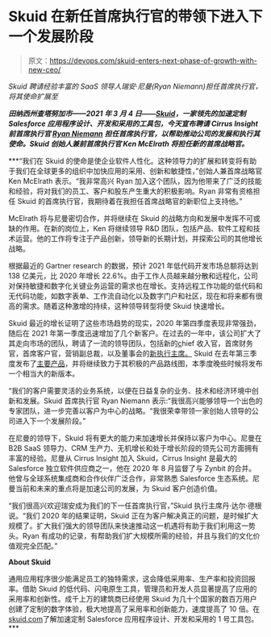 # Skuid 在新任首席执行官的带领下进入下一个发展阶段

> 原文：<https://devops.com/skuid-enters-next-phase-of-growth-with-new-ceo/>

*Skuid 聘请经验丰富的 SaaS 领导人瑞安·尼曼(Ryan Niemann)担任首席执行官，将其使命扩展至*

*****田纳西州查塔努加市——2021 年 3 月 4 日——**[Skuid](http://www.skuid.com)，一家领先的加速定制 Salesforce 应用程序设计、开发和采用的工具包，今天宣布聘请 Cirrus Insight 前首席执行官 [Ryan Niemann](https://www.linkedin.com/in/ryanniemann/) 担任首席执行官，以帮助推动公司的发展和执行其使命。Skuid 创始人兼前首席执行官 Ken McElrath 将担任新的首席战略官。***

 ***“我们在 Skuid 的使命是使企业软件人性化。这种领导力的扩展和转变将有助于我们在全球更多的组织中加快应用的采用、创新和敏捷性，”创始人兼首席战略官 Ken McElrath 表示。“我非常高兴 Ryan 加入这个团队，因为他带来了广泛的技能和经验，将对我们的员工、客户和股东产生重大的积极影响。Ryan 非常有资格担任 Skuid 的首席执行官，我期待着在我担任首席战略官的新职位上支持他。”

McElrath 将与尼曼密切合作，并将继续在 Skuid 的战略方向和发展中发挥不可或缺的作用。在新的岗位上，Ken 将继续领导 R&D 团队，包括产品、软件工程和技术运营。他的工作将专注于产品创新，领导新的长期计划，并探索公司的其他增长战略。

根据最近的 Gartner research 的数据，预计 2021 年低代码开发市场总额将达到 138 亿美元，比 2020 年增长 22.6%。由于工作人员越来越分散和远程化，公司对保持敏捷和数字化关键业务运营的需求也在增长。支持远程工作功能的低代码和无代码功能，如数字表单、工作流自动化以及数字门户和社区，现在和将来都有很高的需求。随着这种激增的持续，这种领导转型将使 Skuid 快速增长。

Skuid 最近的增长证明了这些市场趋势的现实，2020 年第四季度表现非常强劲，随后在 2021 年第一季度迅速增加了几个新客户。在过去的一年中，该公司扩大了其走向市场的团队，聘请了一流的领导团队，包括新的[c](https://www.skuid.com/blog/skuid-new-hires-cro-former-ceo-of-springcm-appointed-to-skuid-board)hief 收入官，首席财务官，首席客户官，营销副总裁，以及董事会的[新执行主席。](https://www.skuid.com/blog/skuid-new-hires-cro-former-ceo-of-springcm-appointed-to-skuid-board) Skuid 在去年第三季度发布了[主要产品](https://explore.skuid.com/boston-release/boston-press-release?lx=GAHIY1)，并将继续致力于其积极的产品路线图，本季度晚些时候将发布一个相当大的新版本。

“我们的客户需要灵活的业务系统，以便在日益复杂的业务、技术和经济环境中创新和发展。Skuid 首席执行官 Ryan Niemann 表示:“我很高兴能够领导一个出色的专家团队，进一步完善以客户为中心的战略。“我很荣幸带领一家创始人领导的公司进入下一个发展阶段。”

在尼曼的领导下，Skuid 将有更大的能力来加速增长并保持以客户为中心。尼曼在 B2B SaaS 领导力、CRM 生产力、无机增长和处于增长阶段的领先公司方面拥有丰富的经验。尼曼从 Cirrus Insight 加入 Skuid，Cirrus Insight 是最大的 Salesforce 独立软件供应商之一，他在 2020 年 8 月监督了与 Zynbit 的合并。他曾与全球系统集成商和合作伙伴广泛合作，非常熟悉 Salesforce 生态系统。尼曼当前和未来的重点将是加速公司的发展，为 Skuid 客户创造价值。

“我们很高兴欢迎瑞安成为我们的下一任首席执行官，”Skuid 执行主席丹·达尔·德根说。“我们 2020 年的结果证明，Skuid 正在为客户解决真正的问题，是时候扩大规模了。扩大我们强大的领导团队来快速推动这一机遇将有助于我们利用这一势头。Ryan 有成功的记录，有帮助我们扩大规模所需的经验，并且与我们的文化价值观完全匹配。”

**About Skuid**

通用应用程序很少能满足员工的独特需求，这会降低采用率、生产率和投资回报率。借助 Skuid 的低代码、闪电原生工具，管理员和开发人员显著提高了应用的采用率和创新性。成千上万的建筑商已经使用 Skuid 为几十个国家的数百万用户创建了定制的数字体验，极大地提高了采用率和创新能力，速度提高了 10 倍。在[skuid.com](https://www.skuid.com)了解加速定制 Salesforce 应用程序设计、开发和采用的 1 号工具包。***